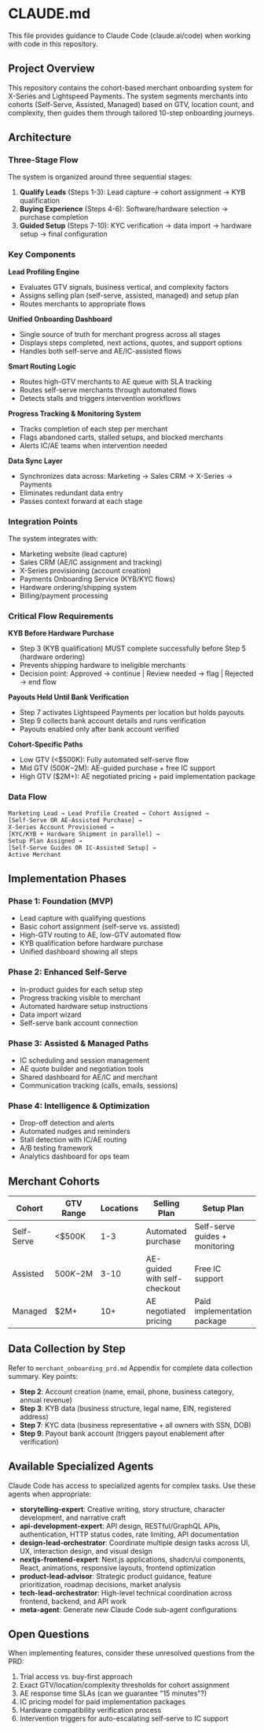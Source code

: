 # CLAUDE.md

This file provides guidance to Claude Code (claude.ai/code) when working with code in this repository.

## Project Overview

This repository contains the cohort-based merchant onboarding system for X-Series and Lightspeed Payments. The system segments merchants into cohorts (Self-Serve, Assisted, Managed) based on GTV, location count, and complexity, then guides them through tailored 10-step onboarding journeys.

## Architecture

### Three-Stage Flow

The system is organized around three sequential stages:

1. **Qualify Leads** (Steps 1-3): Lead capture → cohort assignment → KYB qualification
2. **Buying Experience** (Steps 4-6): Software/hardware selection → purchase completion
3. **Guided Setup** (Steps 7-10): KYC verification → data import → hardware setup → final configuration

### Key Components

**Lead Profiling Engine**
- Evaluates GTV signals, business vertical, and complexity factors
- Assigns selling plan (self-serve, assisted, managed) and setup plan
- Routes merchants to appropriate flows

**Unified Onboarding Dashboard**
- Single source of truth for merchant progress across all stages
- Displays steps completed, next actions, quotes, and support options
- Handles both self-serve and AE/IC-assisted flows

**Smart Routing Logic**
- Routes high-GTV merchants to AE queue with SLA tracking
- Routes self-serve merchants through automated flows
- Detects stalls and triggers intervention workflows

**Progress Tracking & Monitoring System**
- Tracks completion of each step per merchant
- Flags abandoned carts, stalled setups, and blocked merchants
- Alerts IC/AE teams when intervention needed

**Data Sync Layer**
- Synchronizes data across: Marketing → Sales CRM → X-Series → Payments
- Eliminates redundant data entry
- Passes context forward at each stage

### Integration Points

The system integrates with:
- Marketing website (lead capture)
- Sales CRM (AE/IC assignment and tracking)
- X-Series provisioning (account creation)
- Payments Onboarding Service (KYB/KYC flows)
- Hardware ordering/shipping system
- Billing/payment processing

### Critical Flow Requirements

**KYB Before Hardware Purchase**
- Step 3 (KYB qualification) MUST complete successfully before Step 5 (hardware ordering)
- Prevents shipping hardware to ineligible merchants
- Decision point: Approved → continue | Review needed → flag | Rejected → end flow

**Payouts Held Until Bank Verification**
- Step 7 activates Lightspeed Payments per location but holds payouts
- Step 9 collects bank account details and runs verification
- Payouts enabled only after bank account verified

**Cohort-Specific Paths**
- Low GTV (<$500K): Fully automated self-serve flow
- Mid GTV ($500K-$2M): AE-guided purchase + free IC support
- High GTV ($2M+): AE negotiated pricing + paid implementation package

### Data Flow

```
Marketing Lead → Lead Profile Created → Cohort Assigned →
[Self-Serve OR AE-Assisted Purchase] →
X-Series Account Provisioned →
[KYC/KYB + Hardware Shipment in parallel] →
Setup Plan Assigned →
[Self-Serve Guides OR IC-Assisted Setup] →
Active Merchant
```

## Implementation Phases

### Phase 1: Foundation (MVP)
- Lead capture with qualifying questions
- Basic cohort assignment (self-serve vs. assisted)
- High-GTV routing to AE, low-GTV automated flow
- KYB qualification before hardware purchase
- Unified dashboard showing all steps

### Phase 2: Enhanced Self-Serve
- In-product guides for each setup step
- Progress tracking visible to merchant
- Automated hardware setup instructions
- Data import wizard
- Self-serve bank account connection

### Phase 3: Assisted & Managed Paths
- IC scheduling and session management
- AE quote builder and negotiation tools
- Shared dashboard for AE/IC and merchant
- Communication tracking (calls, emails, sessions)

### Phase 4: Intelligence & Optimization
- Drop-off detection and alerts
- Automated nudges and reminders
- Stall detection with IC/AE routing
- A/B testing framework
- Analytics dashboard for ops team

## Merchant Cohorts

| Cohort | GTV Range | Locations | Selling Plan | Setup Plan |
|--------|-----------|-----------|--------------|------------|
| Self-Serve | <$500K | 1-3 | Automated purchase | Self-serve guides + monitoring |
| Assisted | $500K-$2M | 3-10 | AE-guided with self-checkout | Free IC support |
| Managed | $2M+ | 10+ | AE negotiated pricing | Paid implementation package |

## Data Collection by Step

Refer to `merchant_onboarding_prd.md` Appendix for complete data collection summary. Key points:

- **Step 2**: Account creation (name, email, phone, business category, annual revenue)
- **Step 3**: KYB data (business structure, legal name, EIN, registered address)
- **Step 7**: KYC data (business representative + all owners with SSN, DOB)
- **Step 9**: Payout bank account (triggers payout enablement after verification)

## Available Specialized Agents

Claude Code has access to specialized agents for complex tasks. Use these agents when appropriate:

- **storytelling-expert**: Creative writing, story structure, character development, and narrative craft
- **api-development-expert**: API design, RESTful/GraphQL APIs, authentication, HTTP status codes, rate limiting, API documentation
- **design-lead-orchestrator**: Coordinate multiple design tasks across UI, UX, interaction design, and visual design
- **nextjs-frontend-expert**: Next.js applications, shadcn/ui components, React, animations, responsive layouts, frontend optimization
- **product-lead-advisor**: Strategic product guidance, feature prioritization, roadmap decisions, market analysis
- **tech-lead-orchestrator**: High-level technical coordination across frontend, backend, and API work
- **meta-agent**: Generate new Claude Code sub-agent configurations

## Open Questions

When implementing features, consider these unresolved questions from the PRD:

1. Trial access vs. buy-first approach
2. Exact GTV/location/complexity thresholds for cohort assignment
3. AE response time SLAs (can we guarantee "15 minutes"?)
4. IC pricing model for paid implementation packages
5. Hardware compatibility verification process
6. Intervention triggers for auto-escalating self-serve to IC support
